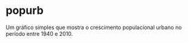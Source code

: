 # popurb
Um gráfico simples que mostra o crescimento populacional urbano no período entre 1940 e 2010.
